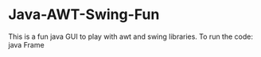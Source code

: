 # Java-AWT-Swing-Fun
This is a fun java GUI to play with awt and swing libraries. To run the code:
java Frame